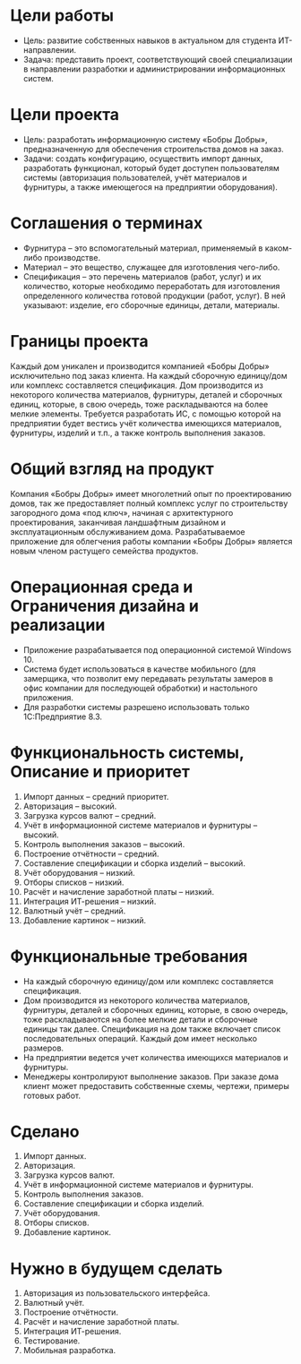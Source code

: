 # Цели работы
* Цель: развитие собственных навыков в актуальном для студента ИТ-направлении.
* Задача: представить проект, соответствующий своей специализации в направлении разработки и администрировании информационных систем.

# Цели проекта
* Цель: разработать информационную систему «Бобры Добры», предназначенную для обеспечения строительства домов на заказ.
* Задачи: создать конфигурацию, осуществить импорт данных, разработать функционал, который будет доступен пользователям системы (авторизация пользователей, учёт материалов и фурнитуры, а также имеющегося на предприятии оборудования).

# Соглашения о терминах
* Фурнитура – это вспомогательный материал, применяемый в каком-либо производстве.
* Материал – это вещество, служащее для изготовления чего-либо.
* Спецификация – это перечень материалов (работ, услуг) и их количество, которые необходимо переработать для изготовления определенного количества готовой продукции (работ, услуг). В ней указывают: изделие, его сборочные единицы, детали, материалы.

# Границы проекта
Каждый дом уникален и производится компанией «Бобры Добры» исключительно под заказ клиента.
На каждый сборочную единицу/дом или комплекс составляется спецификация. Дом производится из некоторого количества материалов, фурнитуры, деталей и сборочных единиц, которые, в свою очередь, тоже раскладываются на более мелкие элементы.
Требуется разработать ИС, с помощью которой на предприятии будет вестись учёт количества имеющихся материалов, фурнитуры, изделий и т.п., а также контроль выполнения заказов.

# Общий взгляд на продукт
Компания «Бобры Добры» имеет многолетний опыт по проектированию домов, так же предоставляет полный комплекс услуг по строительству загородного дома «под ключ», начиная с архитектурного проектирования, заканчивая ландшафтным дизайном и эксплуатационным обслуживанием дома.
Разрабатываемое приложение для облегчения работы компании «Бобры Добры» является новым членом растущего семейства продуктов.

# Операционная среда и Ограничения дизайна и реализации
* Приложение разрабатывается под операционной системой Windows 10.
* Система будет использоваться в качестве мобильного (для замерщика, что позволит ему передавать результаты замеров в офис компании для последующей обработки) и настольного приложения.
* Для разработки системы разрешено использовать только 1С:Предприятие 8.3.

# Функциональность системы, Описание и приоритет
1. Импорт данных – средний приоритет.
2. Авторизация – высокий.
3. Загрузка курсов валют – средний.
4. Учёт в информационной системе материалов и фурнитуры – высокий.
5. Контроль выполнения заказов – высокий.
6. Построение отчётности – средний.
7. Составление спецификации и сборка изделий – высокий.
8. Учёт оборудования – низкий.
9. Отборы списков – низкий.
10. Расчёт и начисление заработной платы – низкий.
11. Интеграция ИТ-решения – низкий.
12. Валютный учёт – средний.
13. Добавление картинок – низкий.

# Функциональные требования
* На каждый сборочную единицу/дом или комплекс составляется спецификация.
* Дом производится из некоторого количества материалов, фурнитуры, деталей и сборочных единиц, которые, в свою очередь, тоже раскладываются на более мелкие детали и сборочные единицы так далее. Спецификация на дом также включает список последовательных операций.
Каждый дом имеет несколько размеров.
* На предприятии ведется учет количества имеющихся материалов и фурнитуры.
* Менеджеры контролируют выполнение заказов. При заказе дома клиент может предоставить собственные схемы, чертежи, примеры готовых работ.

# Сделано
1. Импорт данных.
2. Авторизация.
3. Загрузка курсов валют.
4. Учёт в информационной системе материалов и фурнитуры.
5. Контроль выполнения заказов.
6. Составление спецификации и сборка изделий.
7. Учёт оборудования.
8. Отборы списков.
9. Добавление картинок.

# Нужно в будущем сделать
1. Авторизация из пользовательского интерфейса.
2. Валютный учёт.
3. Построение отчётности.
4. Расчёт и начисление заработной платы.
5. Интеграция ИТ-решения.
6. Тестирование.
7. Мобильная разработка.